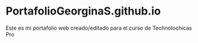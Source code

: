 # PortafolioGeorginaS.github.io
Este es mi portafolio web creado/editado para el curso de Technolochicas Pro
